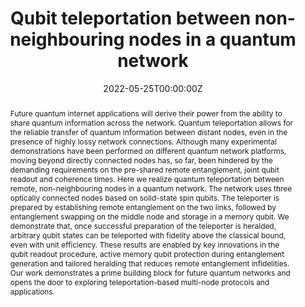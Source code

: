 ---
title: 'Qubit teleportation between non-neighbouring nodes in a quantum network'

# Authors
# If you created a profile for a user (e.g. the default `admin` user), write the username (folder name) here
# and it will be replaced with their full name and linked to their profile.
authors:
  - S. L. N. Hermans  
  - admin
  - H. K. C. Beukers  
  - S. Baier  
  - J. Borregaard
  - R. Hanson 

# Author notes (optional)
author_notes:
  - 'These authors contributed equally'
  - 'These authors contributed equally'

date: '2022-05-25T00:00:00Z'
doi: 'https://doi.org/10.1038/s41586-022-04697-y'

# Schedule page publish date (NOT publication's date).
publishDate: '2022-05-25T00:00:00Z'

# Publication type.
# Legend: 0 = Uncategorized; 1 = Conference paper; 2 = Journal article;
# 3 = Preprint / Working Paper; 4 = Report; 5 = Book; 6 = Book section;
# 7 = Thesis; 8 = Patent
publication_types: ['2']

# Publication name and optional abbreviated publication name.
publication: Nature
publication_short: Nature

abstract: >-
  Future quantum internet applications will derive their power from the ability to share quantum information across the network. Quantum teleportation allows for the reliable transfer of quantum information between distant nodes, even in the presence of highly lossy network connections. Although many experimental demonstrations have been performed on different quantum network platforms, moving beyond directly connected nodes has, so far, been hindered by the demanding requirements on the pre-shared remote entanglement, joint qubit readout and coherence times. Here we realize quantum teleportation between remote, non-neighbouring nodes in a quantum network. The network uses three optically connected nodes based on solid-state spin qubits. The teleporter is prepared by establishing remote entanglement on the two links, followed by entanglement swapping on the middle node and storage in a memory qubit. We demonstrate that, once successful preparation of the teleporter is heralded, arbitrary qubit states can be teleported with fidelity above the classical bound, even with unit efficiency. These results are enabled by key innovations in the qubit readout procedure, active memory qubit protection during entanglement generation and tailored heralding that reduces remote entanglement infidelities. Our work demonstrates a prime building block for future quantum networks and opens the door to exploring teleportation-based multi-node protocols and applications.

# Summary. An optional shortened abstract.
#summary: Lorem ipsum dolor sit amet, consectetur adipiscing elit. Duis posuere tellus ac convallis placerat. Proin tincidunt magna sed ex sollicitudin condimentum.

tags: []

# Display this page in the Featured widget?
featured: true

# Custom links (uncomment lines below)
# links:
# - name: Online
#   url: 'https://doi.org/10.1038/s41586-022-04697-y'
# - name: Media coverage
#   url: 'https://qutech.nl/lab/hanson-lab/research-highlights/quantum-teleportation-across-a-network/'

url_pdf: 'https://www.nature.com/articles/s41586-022-04697-y.pdf'
url_code: 'https://doi.org/10.4121/16645969'
url_dataset: 'https://doi.org/10.4121/16645969'
# url_poster: ''
# url_project: ''
# url_slides: ''
# url_source: ''
url_video: 'https://www.youtube.com/watch?v=vBjxI-5Fb4U'

# Featured image
# To use, add an image named `featured.jpg/png` to your page's folder.
image:
  caption: 'Matteo Pompili (left) and Sophie Hermans (right) work on one of the quantum network nodes, where mirrors and filters guide the laser beams to the diamond chip. Credit: Marieke de Lorijn for QuTech.'
  focal_point: ''
  preview_only: false

# Associated Projects (optional).
#   Associate this publication with one or more of your projects.
#   Simply enter your project's folder or file name without extension.
#   E.g. `internal-project` references `content/project/internal-project/index.md`.
#   Otherwise, set `projects: []`.
# projects:
#   - example

# Slides (optional).
#   Associate this publication with Markdown slides.
#   Simply enter your slide deck's filename without extension.
#   E.g. `slides: "example"` references `content/slides/example/index.md`.
#   Otherwise, set `slides: ""`.
# slides: example
---